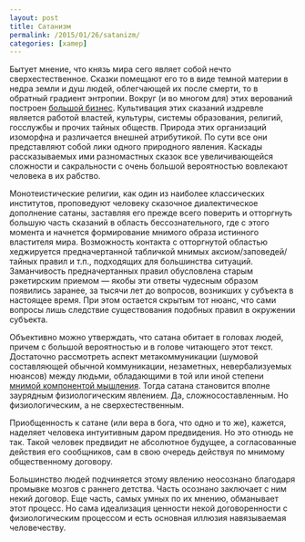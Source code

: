 ```yaml
---
layout: post
title: Сатанизм
permalink: /2015/01/26/satanizm/
categories: [xamep]
---
```


Бытует мнение, что князь мира сего являет собой нечто сверхестественное. Сказки помещают его то в виде темной материи в недра земли и душ людей, облегчающей их после смерти, то в обратный градиент энтропии. Вокруг (и во многом для) этих верований построен [большой бизнес](/2010/09/14/federalnyj-rezerv/). Культивация этих сказаний издревле является работой властей, культуры, системы образования, религий, госслужбы и прочих тайных обществ. Природа этих организаций изоморфна и различается внешней атрибутикой. По сути все они представляют собой лики одного природного явления. Каскады рассказываемых ими разномастных сказок все увеличивающейся сложности и сакральности с очень большой вероятностью вовлекают человека в их рабство.

Монотеистические религии, как один из наиболее классических институтов, проповедуют человеку сказочное диалектическое дополнение сатаны, заставляя его прежде всего поверить и отторгнуть большую часть сказаний в область бессознательного, где с этого момента и начнется формирование мнимого образа истинного властителя мира. Возможность контакта с отторгнутой областью хеджируется предначертанной табличкой мнимых аксиом/заповедей/тайных правил и т.п., подходящих для большинства ситуаций. Заманчивость предначертанных правил обусловлена старым рэкетирским приемом — якобы эти ответы чудесным образом появились заранее, за тысячи лет до вопросов, возникших у субъекта в настоящее время. При этом остается скрытым тот нюанс, что сами вопросы лишь следствие существования подобных правил в окружении субъекта.

Объективно можно утверждать, что сатана обитает в головах людей, причем с большой вероятностью и в голове читающего этот текст. Достаточно рассмотреть аспект метакоммуникации (шумовой составляющей обычной коммуникации, незаметных, невербализуемых нюансов) между людьми, обладающими в той или иной степени [мнимой компонентой мышления](/2013/03/24/formula-mira/). Тогда сатана становится вполне заурядным физиологическим явлением. Да, сложносоставленным. Но физиологическим, а не сверхестественным.

Приобщенность к сатане (или вера в бога, что одно и то же), кажется, наделяет человека интуитивным даром предвидения. Но это отнюдь не так. Такой человек предвидит не абсолютное будущее, а согласованные действия его сообщников, сам в свою очередь действуя по мнимому общественному договору.

Большинство людей подчиняется этому явлению неосознано благодаря промывке мозгов с раннего детства. Часть осознано заключает с ним некий договор. Еще часть, самых умных по их мнению, обманывает этот процесс. Но сама идеализация ценности некой договоренности с физиологическим процессом и есть основная иллюзия навязываемая человечеству.
